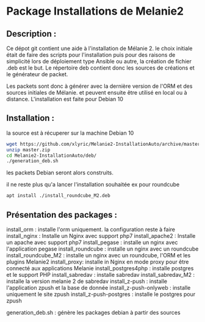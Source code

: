 # Package Installations de Melanie2 

## Description :

Ce dépot git contient une aide à l'installation de Mélanie 2. 
le choix initiale était de faire des scripts pour l'installation puis pour des raisons de simplicité lors de déploiement type Ansible ou autre, la création de fichier .deb est le but.
Le répertoire deb contient donc les sources de créations et le générateur de packet.

Les packets sont donc à générer avec la dernière version de l'ORM et des sources initiales de Mélanie. 
et peuvent ensuite être utilisé en local ou à distance. 
L'installation est faite pour Debian 10

## Installation :

la source est à récuperer sur la machine Debian 10 

```bash
wget https://github.com/xlyric/Melanie2-InstallationAuto/archive/master.zip
unzip master.zip
cd Melanie2-InstallationAuto/deb/
./generation_deb.sh
```

les packets Debian seront alors construits. 

il ne reste plus qu'a lancer l'installation souhaitée ex pour roundcube
```bash
apt install ./install_roundcube_M2.deb
```

## Présentation des packages :

install_orm : installe l'orm uniquement. la configuration reste à faire
install_nginx : Installe un Nginx avec support php7
install_apache2 : Installe un apache avec support php7
install_pegase : installe un nginx avec l'application pegase
install_roundcube : installe un nginx avec un roundcube
install_roundcube_M2 : installe un nginx avec un roundcube, l'ORM et les plugins Melanie2
install_proxy: installe in Nginx en mode proxy pour être connecté aux applications Melanie
install_postgres4php : installe postgres et le support PHP
install_sabredav : installe sabredav
install_sabredav_M2 : installe la version melanie 2 de sabredav
install_z-push : installe l'application zpush et la base de donnée
install_z-push-onlyweb : installe uniquement le site zpush
install_z-push-postgres : installe le postgres pour zpush

generation_deb.sh : génère les packages debian à partir des sources 


